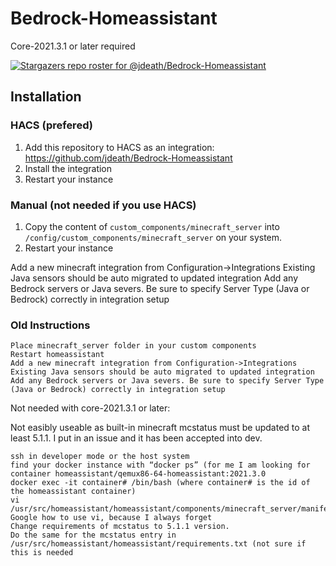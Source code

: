 # Bedrock-Homeassistant

Core-2021.3.1 or later required

[![Stargazers repo roster for @jdeath/Bedrock-Homeassistant](https://git-lister.onrender.com/api/stars/jdeath/Bedrock-Homeassistant?limit=30)](https://github.com/jdeath/Bedrock-Homeassistant/stargazers)

## Installation

### HACS (prefered)

1. Add this repository to HACS as an integration: https://github.com/jdeath/Bedrock-Homeassistant
1. Install the integration
1. Restart your instance

### Manual (not needed if you use HACS)

1. Copy the content of `custom_components/minecraft_server` into `/config/custom_components/minecraft_server` on your system.
1. Restart your instance


Add a new minecraft integration from Configuration->Integrations
Existing Java sensors should be auto migrated to updated integration
Add any Bedrock servers or Java severs. Be sure to specify Server Type (Java or Bedrock) correctly in integration setup

### Old Instructions
```
Place minecraft_server folder in your custom components
Restart homeassistant
Add a new minecraft integration from Configuration->Integrations
Existing Java sensors should be auto migrated to updated integration
Add any Bedrock servers or Java severs. Be sure to specify Server Type (Java or Bedrock) correctly in integration setup
```

Not needed with core-2021.3.1 or later:

Not easibly useable as built-in minecraft mcstatus must be updated to at least 5.1.1. I put in an issue and it has been accepted into dev. 
```
ssh in developer mode or the host system
find your docker instance with “docker ps” (for me I am looking for container homeassistant/qemux86-64-homeassistant:2021.3.0
docker exec -it container# /bin/bash (where container# is the id of the homeassistant container)
vi /usr/src/homeassistant/homeassistant/components/minecraft_server/manifest.json
Google how to use vi, because I always forget
Change requirements of mcstatus to 5.1.1 version.
Do the same for the mcstatus entry in /usr/src/homeassistant/homeassistant/requirements.txt (not sure if this is needed
```


